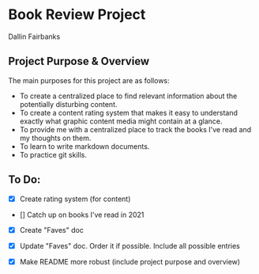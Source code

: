 # Book Review Project
Dallin Fairbanks

## Project Purpose & Overview
The main purposes for this project are as follows:
* To create a centralized place to find relevant information about the potentially disturbing content.
* To create a content rating system that makes it easy to understand exactly what graphic content media might contain at a glance.
* To provide me with a centralized place to track the books I've read and my thoughts on them.
* To learn to write markdown documents.
* To practice git skills.

## To Do:
* [x] Create rating system (for content)
* [] Catch up on books I've read in 2021
* [x] Create "Faves" doc
* [x] Update "Faves" doc. Order it if possible. Include all possible entries
* [x] Make README more robust (include project purpose and overview)

